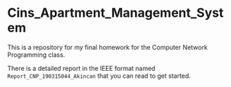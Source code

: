# Cins_Apartment_Management_System
This is a repository for my final homework for the Computer Network Programming class.

There is a detailed report in the IEEE format named ```Report_CNP_190315044_Akincan``` that you can read to get started.
